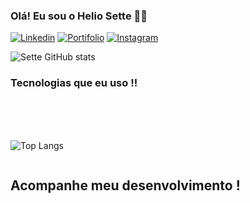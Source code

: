### Olá! Eu sou o Helio Sette 🚀👋

[![Linkedin](https://img.shields.io/badge/LinkedIn-0077B5?style=for-the-badge&logo=linkedin&logoColor=white)](https://www.linkedin.com/public-profile/settings?trk=d_flagship3_profile_self_view_public_profile)
[![Portifolio](https://img.shields.io/badge/website-000000?style=for-the-badge&logo=About.me&logoColor=white)](https://www.linkedin.com)
[![Instagram](https://img.shields.io/badge/Instagram-E4405F?style=for-the-badge&logo=instagram&logoColor=white)](https://www.instagram.com/heliojrsette/)

![Sette GitHub stats](https://github-readme-stats.vercel.app/api?username=Helio07&show_icons=true&theme=dracula&locale=pt-br)


### Tecnologias que eu uso !!

<div style="display: inline-block">
<br/>
<img align="center" alt="" src="https://img.shields.io/badge/HTML5-E34F26?style=for-the-badge&logo=html5&logoColor=white" />
<img align="center" alt="" src="https://img.shields.io/badge/CSS3-1572B6?style=for-the-badge&logo=css3&logoColor=white" />
<img align="center" alt="" src="https://img.shields.io/badge/JavaScript-F7DF1E?style=for-the-badge&logo=javascript&logoColor=black" />
<img align="center" alt="" src="https://img.shields.io/badge/Vue.js-35495E?style=for-the-badge&logo=vue.js&logoColor=4FC08D" />
<img align="center" alt="" src="https://img.shields.io/badge/Node.js-43853D?style=for-the-badge&logo=node.js&logoColor=white" />

<br/>
<br/>

![Top Langs](https://github-readme-stats.vercel.app/api/top-langs/?username=Helio07&layout=compact&theme=dracula)
</div>

## Acompanhe meu desenvolvimento ! 
